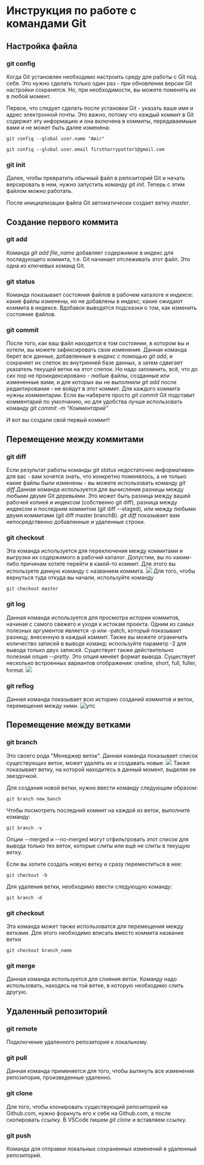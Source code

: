# **Инструкция по работе с командами Git**
## __Настройка файла__
### git config
Когда Git установлен необходимо настроить среду для работы с Git под себя. Это нужно сделать только один раз - при обновлении версии Git настройки сохранятся. Но, при необходимости, вы можете поменять их в любой момент.

Первое, что следует сделать после установки Git - указать ваше имя и адрес электронной почты. Это важно, потому что каждый коммит в Git содержит эту информацию и она включена в коммиты, передаваемыые вами и не может быть далее изменена:

    git config --global user.name "Amir"

    git config --global user.email firstharrypotter1@gmail.com
### git init
Далее, чтобы превратить обычный файл в репозиторий Git и начать версировать в нем, нужно запустить команду _git init_. Теперь с этим файлом можно работать.

После инициализации файла Git автоматически создает ветку *master*.
## __Создание первого коммита__
### git add
Команда _git add file_name_ добавляет содержимое в индекс для последующего коммита, т.е. Git начинает отслеживать этот файл. 
Это одна из ключевых команд Git.
### git status
Команда показывает состояния файлов в рабочем каталоге и индексе: какие файлы изменены, но не добавлены в индекс; какие ожидают коммита в индексе. Вдобавок выводятся подсказки о том, как изменить состояние файлов.
### git commit 
После того, как ваш файл находится в том состоянии, в котором вы и хотели, вы можете зафиксировать свои изменения. 
Данная команда берет все данные, добавленные в индекс с помощью *git add*, и сохраняет их слепок во внутренней базе данных, а затем сдвигает указатель текущей ветки на этот слепок. 
Но надо запомнить, всё, что до сих пор не проиндексировано - любые файлы, созданные или измененные вами, и для которых вы не выполнили *git add* после редактирования - не войдут в этот коммит.
Для каждого коммита нужны комментарии. 
Если вы наберете просто *git commit* Git подставит комментарий по умолчанию, но для удобства лучше использовать команду *git commit -m "Комментарий"*

И вот вы создали свой первый коммит!

## __Перемещение между коммитами__
### git diff
Если результат работы команды *git status* недостаточно информативен для вас - вам хочется знать, что конкретно поменялось, а не только какие файлы были изменены - вы можете использовать команду *git diff*.Данная команда используется для вычисления разницы между любыми двумя Git деревьями. Это может быть разница между вашей рабочей копией и индексом (собственно git diff), разница между индексом и последним коммитом (git diff --staged), или между любыми двумя коммитами (git diff master branchB). _git diff_ показывает вам непосредственно добавленные и удаленные строки.
### git checkout
Эта команда используется для переключения между коммитами и выгрузки их содержимого в рабочий каталог. Допустим, вы по каким-либо причинам хотите перейти в какой-то коммит. Для этого вы используете данную команду с названием коммита.
![](checkout.jpg)
Для того, чтобы вернуться туда откуда вы начали, используйте команду 
    
    git checkout master
### git log
Данная команда используется для просмотра истории коммитов, начиная с самого свежего и уходя к истокам проекта. 
Одним из самых полезных аргументов является -p или -patch, который показывает разницу, внесенную в каждый коммит. Также вы можете ограничить количество записей в выводе команд: используйте параметр -2 для вывода только двух записей.
Существует также действительно полезная опция *--pretty*. Это опция меняет формат вывода. Существует несколько встроенных вариантов отображения: oneline, short, full, fuller, format.
![](log--pretty.jpg)
### git reflog
Данная команда показывает всю историю созданий коммитов и веток, перемещения между ними.
![упс](reflog.jpg)
## __Перемещение между ветками__
### git branch
Это своего рода "Менеджер веток". Данная команда показывает список существующих веток, может удалять их и создавать новые.
![](branch.jpg)
Также показывает ветку, на которой находитесь в данный момент, выделяя ее звездочкой.

Для создания новой ветки, нужно ввести команду следующим образом:

    git branch new_banch

Чтобы посмотреть последний коммит на каждой из веток, выполните команду:

    git branch -v

Опции --merged и --no-merged могут отфильтровать этот список для вывода только тех веток, которые слиты или ещё не слиты в текущую ветку.

Если вы хотите создать новую ветку и сразу переместиться в нее:

    git checkout -b

Для удаления ветки, необходимо ввести следующую команду:

    git branch -d
### git checkout 
Эта команда может также использоватся для перемещения между ветками. Для этого необходимо вписать вместо коммита название ветки
  
    git checkout branch_name
### git merge
Данная команда используется для слияния веток. Команду надо использовать, находясь на той ветке, в которую необходимо слить другую.

## Удаленный репозиторий
### git remote
Подключение удаленного репозитория к локальному.

### git pull
Данная команда применяется для того, чтобы вытянуть все изменения репозитория, произведенные удаленно.

### git clone
Для того, чтобы клонировать существующий репозиторий на Github.com, нужно форкнуть его к себе на Github.com, а после скопировать ссылку. В VSCode пишем *git clone* и вставляем ссылку.

### git push
Команда для отправки локальных сохраненных изменений в удаленный репозиторий.
